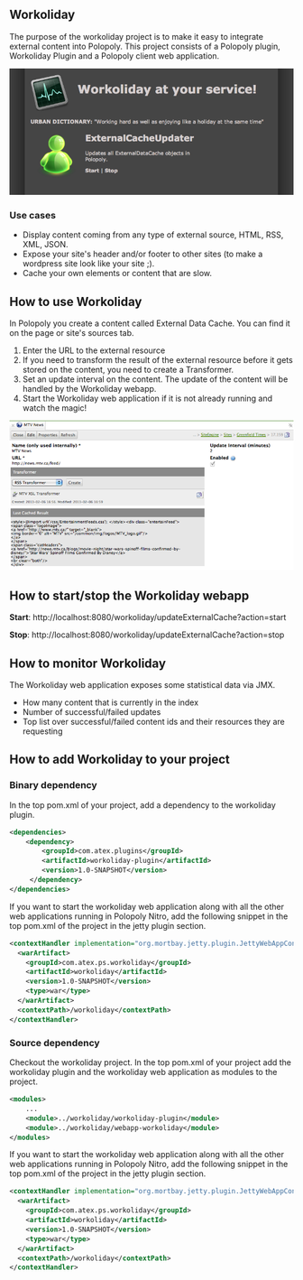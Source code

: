 ## Workoliday
The purpose of the workoliday project is to make it easy to integrate external content into Polopoly.
This project consists of a Polopoly plugin, Workoliday Plugin and a Polopoly client web application.

![workoliday](https://github.com/polopolyps/workoliday/raw/master/workoliday-plugin/src/docs/screenshots/workoliday.png "Workoliday")


### Use cases 
* Display content coming from any type of external source, HTML, RSS, XML, JSON. 
* Expose your site's header and/or footer to other sites (to make a wordpress site look like your site ;).
* Cache your own elements or content that are slow.

## How to use Workoliday
In Polopoly you create a content called External Data Cache. You can find it on the page or site's sources tab.

1. Enter the URL to the external resource
2. If you need to transform the result of the external resource before it gets stored on the content, you need to create a Transformer.
3. Set an update interval on the content. The update of the content will be handled by the Workoliday webapp.
4. Start the Workoliday web application if it is not already running and watch the magic! 

![workoliday](https://github.com/polopolyps/workoliday/raw/master/workoliday-plugin/src/docs/screenshots/workoliday-plugin.png "Workoliday")

## How to start/stop the Workoliday webapp
**Start**: http://localhost:8080/workoliday/updateExternalCache?action=start

**Stop**: http://localhost:8080/workoliday/updateExternalCache?action=stop

## How to monitor Workoliday
The Workoliday web application exposes some statistical data via JMX. 
* How many content that is currently in the index
* Number of successful/failed updates
* Top list over successful/failed content ids and their resources they are requesting

## How to add Workoliday to your project

### Binary dependency
In the top pom.xml of your project, add a dependency to the workoliday plugin.
```xml
<dependencies>
    <dependency>
        <groupId>com.atex.plugins</groupId>
        <artifactId>workoliday-plugin</artifactId>
        <version>1.0-SNAPSHOT</version>
     </dependency>
</dependencies>
```
If you want to start the workoliday web application along with all the other web applications running in Polopoly Nitro, add the following snippet in the top pom.xml of the project in the jetty plugin section.
```xml
<contextHandler implementation="org.mortbay.jetty.plugin.JettyWebAppContext">
  <warArtifact>
    <groupId>com.atex.ps.workoliday</groupId>
    <artifactId>workoliday</artifactId>
    <version>1.0-SNAPSHOT</version>
    <type>war</type>
  </warArtifact>
  <contextPath>/workoliday</contextPath>
</contextHandler>
```
### Source dependency
Checkout the workoliday project. In the top pom.xml of your project add the workoliday plugin and the workoliday web application as 
modules to the project.
```xml
<modules>
    ...
    <module>../workoliday/workoliday-plugin</module>
    <module>../workoliday/webapp-workoliday</module>
</modules>
```
If you want to start the workoliday web application along with all the other web applications running in Polopoly Nitro, add the following snippet in the top pom.xml of the project in the jetty plugin section.
```xml
<contextHandler implementation="org.mortbay.jetty.plugin.JettyWebAppContext">
  <warArtifact>
    <groupId>com.atex.ps.workoliday</groupId>
    <artifactId>workoliday</artifactId>
    <version>1.0-SNAPSHOT</version>
    <type>war</type>
  </warArtifact>
  <contextPath>/workoliday</contextPath>
</contextHandler>
```